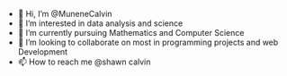 - 👋 Hi, I’m @MuneneCalvin
- 👀 I’m interested in data analysis and science
- 🌱 I’m currently pursuing Mathematics and Computer Science
- 💞️ I’m looking to collaborate on most in programming projects and web Development
- 📫 How to reach me @shawn calvin

<!---
MuneneCalvin/MuneneCalvin is a ✨ special ✨ repository because its `README.md` (this file) appears on your GitHub profile.
You can click the Preview link to take a look at your changes.
--->
